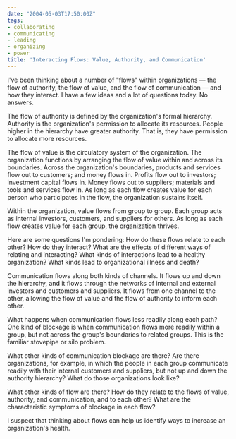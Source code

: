 ```yaml
---
date: "2004-05-03T17:50:00Z"
tags:
- collaborating
- communicating
- leading
- organizing
- power
title: 'Interacting Flows: Value, Authority, and Communication'
---
```


<p> I've been thinking about a number of "flows" within organizations — the flow of authority, the flow of value, and the flow of communication — and how they interact.  I have a few ideas and a lot of questions today.  No answers. </p>
<p> The flow of authority is defined by the organization's formal hierarchy.  Authority is the organization's permission to allocate its resources.  People higher in the hierarchy have greater authority.  That is, they have permission to allocate more resources. </p>
<p> The flow of value is the circulatory system of the organization.  The organization functions by arranging the flow of value within and across its boundaries.  Across the organization's boundaries, products and services flow out to customers; and money flows in.  Profits flow out to investors; investment capital flows in.  Money flows out to suppliers; materials and tools and services flow in.  As long as each flow creates value for each person who participates in the flow, the organization sustains itself. </p>
<p> Within the organization, value flows from group to group.  Each group acts as internal investors, customers, and suppliers for others.  As long as each flow creates value for each group, the organization thrives. </p>
<p> Here are some questions I'm pondering:  How do these flows relate to each other?  How do they interact?  What are the effects of different ways of relating and interacting?  What kinds of interactions lead to a healthy organization?  What kinds lead to organizational illness and death? </p>
<p> Communication flows along both kinds of channels.  It flows up and down the hierarchy, and it flows through the networks of internal and external investors and customers and suppliers.  It flows from one channel to the other, allowing the flow of value and the flow of authority to inform each other. </p>
<p> What happens when communication flows less readily along each path?  One kind of blockage is when communication flows more readily within a group, but not across the group's boundaries to related groups.  This is the familiar stovepipe or silo problem. </p>
<p> What other kinds of communication blockage are there?  Are there organizations, for example, in which the people in each group communicate readily with their internal customers and suppliers, but not up and down the authority hierarchy?  What do those organizations look like? </p>
<p> What other kinds of flow are there?  How do they relate to the flows of value, authority, and communication, and to each other?  What are the characteristic symptoms of blockage in each flow? </p>
<p> I suspect that thinking about flows can help us identify ways to increase an organization's health. </p>
